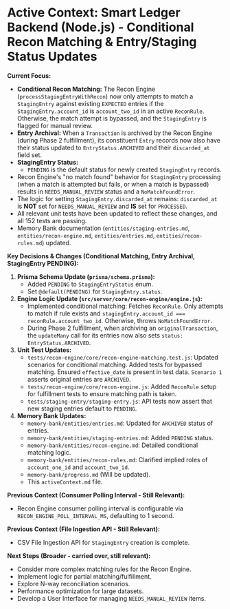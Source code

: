 # Active Context: Smart Ledger Backend (Node.js) - Conditional Recon Matching & Entry/Staging Status Updates

**Current Focus:**
- **Conditional Recon Matching:** The Recon Engine (`processStagingEntryWithRecon`) now only attempts to match a `StagingEntry` against existing `EXPECTED` entries if the `StagingEntry.account_id` is `account_two_id` in an active `ReconRule`. Otherwise, the match attempt is bypassed, and the `StagingEntry` is flagged for manual review.
- **Entry Archival:** When a `Transaction` is archived by the Recon Engine (during Phase 2 fulfillment), its constituent `Entry` records now also have their status updated to `EntryStatus.ARCHIVED` and their `discarded_at` field set.
- **StagingEntry Status:**
    - `PENDING` is the default status for newly created `StagingEntry` records.
- Recon Engine's "no match found" behavior for `StagingEntry` processing (when a match is attempted but fails, or when a match is bypassed) results in `NEEDS_MANUAL_REVIEW` status and a `NoMatchFoundError`.
- The logic for setting `StagingEntry.discarded_at` remains: `discarded_at` is **NOT** set for `NEEDS_MANUAL_REVIEW` and **IS** set for `PROCESSED`.
- All relevant unit tests have been updated to reflect these changes, and all 152 tests are passing.
- Memory Bank documentation (`entities/staging-entries.md`, `entities/recon-engine.md`, `entities/entries.md`, `entities/recon-rules.md`) updated.

**Key Decisions & Changes (Conditional Matching, Entry Archival, StagingEntry PENDING):**
1.  **Prisma Schema Update (`prisma/schema.prisma`):**
    *   Added `PENDING` to `StagingEntryStatus` enum.
    *   Set `@default(PENDING)` for `StagingEntry.status`.
2.  **Engine Logic Update (`src/server/core/recon-engine/engine.js`):**
    *   Implemented conditional matching: Fetches `ReconRule`. Only attempts to match if rule exists and `stagingEntry.account_id === reconRule.account_two_id`. Otherwise, throws `NoMatchFoundError`.
    *   During Phase 2 fulfillment, when archiving an `originalTransaction`, the `updateMany` call for its entries now also sets `status: EntryStatus.ARCHIVED`.
3.  **Unit Test Updates:**
    *   `tests/recon-engine/core/recon-engine-matching.test.js`: Updated scenarios for conditional matching. Added tests for bypassed matching. Ensured `effective_date` is present in test data. `Scenario 1` asserts original entries are `ARCHIVED`.
    *   `tests/recon-engine/core/recon-engine.js`: Added `ReconRule` setup for fulfillment tests to ensure matching path is taken.
    *   `tests/staging-entry/staging-entry.js`: API tests now assert that new staging entries default to `PENDING`.
4.  **Memory Bank Updates:**
    *   `memory-bank/entities/entries.md`: Updated for `ARCHIVED` status of entries.
    *   `memory-bank/entities/staging-entries.md`: Added `PENDING` status.
    *   `memory-bank/entities/recon-engine.md`: Detailed conditional matching logic.
    *   `memory-bank/entities/recon-rules.md`: Clarified implied roles of `account_one_id` and `account_two_id`.
    *   `memory-bank/progress.md` (Will be updated).
    *   This `activeContext.md` file.

**Previous Context (Consumer Polling Interval - Still Relevant):**
- Recon Engine consumer polling interval is configurable via `RECON_ENGINE_POLL_INTERVAL_MS`, defaulting to 1 second.

**Previous Context (File Ingestion API - Still Relevant):**
- CSV File Ingestion API for `StagingEntry` creation is complete.

**Next Steps (Broader - carried over, still relevant):**
-   Consider more complex matching rules for the Recon Engine.
-   Implement logic for partial matching/fulfillment.
-   Explore N-way reconciliation scenarios.
-   Performance optimization for large datasets.
-   Develop a User Interface for managing `NEEDS_MANUAL_REVIEW` items.
